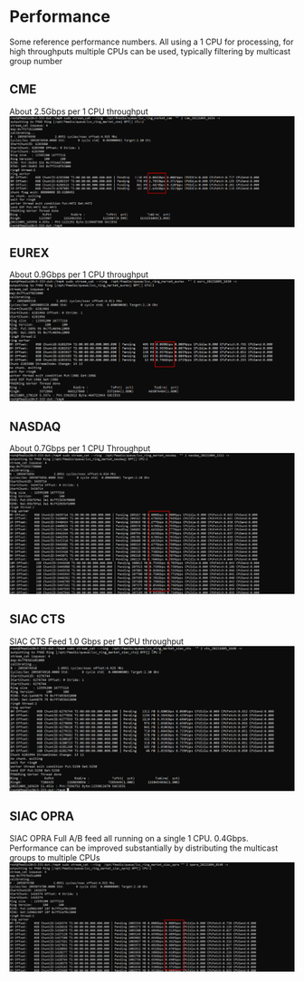 # Performance

Some reference performance numbers. All using a 1 CPU for processing, for high throughputs multiple CPUs can be used, typically filtering by multicast group number

## CME
About 2.5Gbps per 1 CPU throughput 
![CME Market Data Gap Performance](../images/mdgap_performance_cme.png)

## EUREX
About 0.9Gbps per 1 CPU throughput
![Eurex Market Data Gap Performance](../images/mdgap_performance_eurex.png)

## NASDAQ
About 0.7Gbps per 1 CPU Throughput
![NASDAQ Market Data Gap Performance](../images/mdgap_performance_nasdaq.png)

## SIAC CTS
SIAC CTS Feed 1.0 Gbps per 1 CPU throughput
![SIAC CTS Market Data Gap Performance](../images/mdgap_performance_siac_cts.png)

## SIAC OPRA

SIAC OPRA Full A/B feed all running on a single 1 CPU. 0.4Gbps. Performance can be improved substantially by distributing the multicast groups to multiple CPUs
![SIAC OPRA Market Data Gap Performance](../images/mdgap_performance_siac_opra.png)
